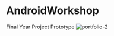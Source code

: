 # AndroidWorkshop
Final Year Project Prototype
![portfolio-2](https://github.com/AravinthanSathasivam/AndroidWorkshop/assets/48080574/e80ffda7-c371-4852-9379-5d81764149bc)
